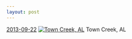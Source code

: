 ```yaml
---
layout: post
---
```


<p>
  <time><a href="/53">2013-09-22</a></time>
  <a href="/53"><img src="{{ site.assets_url }}/53-640.jpg" srcset="{{ site.assets_url }}/53-1280.jpg 1280w, {{ site.assets_url }}/53-960.jpg 960w, {{ site.assets_url }}/53-640.jpg 640w, {{ site.assets_url }}/53-320.jpg 320w" sizes="(min-width: 700px) 50vw, calc(100vw - 2rem)" alt="Town Creek, AL" /></a>
  <span>Town Creek, AL</span>
</p>
